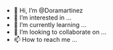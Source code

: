 - 👋 Hi, I’m @Doramartinez
- 👀 I’m interested in ...
- 🌱 I’m currently learning ...
- 💞️ I’m looking to collaborate on ...
- 📫 How to reach me ...

<!---
Doramartinez/Doramartinez is a ✨ special ✨ repository because its `README.md` (this file) appears on your GitHub profile.
You can click the Preview link to take a look at your changes.
--->
